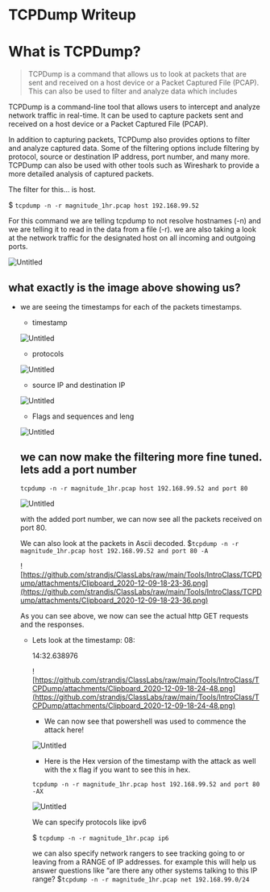 # TCPDump Writeup

# What is TCPDump?

> TCPDump is a command that allows us to look at packets that are sent and received on a host device or a Packet Captured File (PCAP). This can also be used to filter and analyze data which includes
> 

TCPDump is a command-line tool that allows users to intercept and analyze network traffic in real-time. It can be used to capture packets sent and received on a host device or a Packet Captured File (PCAP).

In addition to capturing packets, TCPDump also provides options to filter and analyze captured data. Some of the filtering options include filtering by protocol, source or destination IP address, port number, and many more. TCPDump can also be used with other tools such as Wireshark to provide a more detailed analysis of captured packets.

The filter for this... is host.

$ `tcpdump -n -r magnitude_1hr.pcap host 192.168.99.52`

For this command we are telling tcpdump to not resolve hostnames (-n) and we are telling it to read in the data from a file (-r). we are also taking a look at the network traffic for the designated host on all incoming and outgoing ports. 

![Untitled](TCPDump%20Writeup%20d9f7c25f24184fc899c889cf399942cd/Untitled.png)

## what exactly is the image above showing us?

- we are seeing the timestamps for each of the packets timestamps.
    - timestamp
    
    ![Untitled](TCPDump%20Writeup%20d9f7c25f24184fc899c889cf399942cd/Untitled%201.png)
    
    - protocols
    
    ![Untitled](TCPDump%20Writeup%20d9f7c25f24184fc899c889cf399942cd/Untitled%202.png)
    
    - source IP and destination IP
    
    ![Untitled](TCPDump%20Writeup%20d9f7c25f24184fc899c889cf399942cd/Untitled%203.png)
    
    - Flags and sequences and leng
    
    ![Untitled](TCPDump%20Writeup%20d9f7c25f24184fc899c889cf399942cd/Untitled%204.png)
    
    ## we can now make the filtering more fine tuned. lets add a port number
    
    `tcpdump -n -r magnitude_1hr.pcap host 192.168.99.52 and port 80`
    
    ![Untitled](TCPDump%20Writeup%20d9f7c25f24184fc899c889cf399942cd/Untitled%205.png)
    
    with the added port number, we can now see all the packets received on port 80.
    
    We can also look at the packets in Ascii decoded. 
    $`tcpdump -n -r magnitude_1hr.pcap host 192.168.99.52 and port 80 -A`
    
    ![https://github.com/strandjs/ClassLabs/raw/main/Tools/IntroClass/TCPDump/attachments/Clipboard_2020-12-09-18-23-36.png](https://github.com/strandjs/ClassLabs/raw/main/Tools/IntroClass/TCPDump/attachments/Clipboard_2020-12-09-18-23-36.png)
    
    As you can see above, we now can see the actual http GET requests and the responses.
    
    - Lets look at the timestamp: 08:
        
        14:32.638976
        
        ![https://github.com/strandjs/ClassLabs/raw/main/Tools/IntroClass/TCPDump/attachments/Clipboard_2020-12-09-18-24-48.png](https://github.com/strandjs/ClassLabs/raw/main/Tools/IntroClass/TCPDump/attachments/Clipboard_2020-12-09-18-24-48.png)
        
        - We can now see that powershell was used to commence the attack here!
        
        ![Untitled](TCPDump%20Writeup%20d9f7c25f24184fc899c889cf399942cd/Untitled%206.png)
        
        - Here is the Hex version of the timestamp  with the attack as well with the x flag if you want to see this in hex.
        
        `tcpdump -n -r magnitude_1hr.pcap host 192.168.99.52 and port 80 -AX`
        
        ![Untitled](TCPDump%20Writeup%20d9f7c25f24184fc899c889cf399942cd/Untitled%207.png)
        
        We can specify protocols like ipv6
        
        $ `tcpdump -n -r magnitude_1hr.pcap ip6`
        
        we can also specify network rangers to see tracking going to or leaving from a RANGE of IP addresses. for example this will help us answer questions like “are there any other systems talking to this IP range? 
        $`tcpdump -n -r magnitude_1hr.pcap net 192.168.99.0/24`